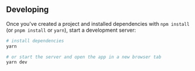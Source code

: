 ## Developing

Once you've created a project and installed dependencies with `npm install` (or `pnpm install` or `yarn`), start a
development server:

```bash
# install dependencies
yarn

# or start the server and open the app in a new browser tab
yarn dev
```